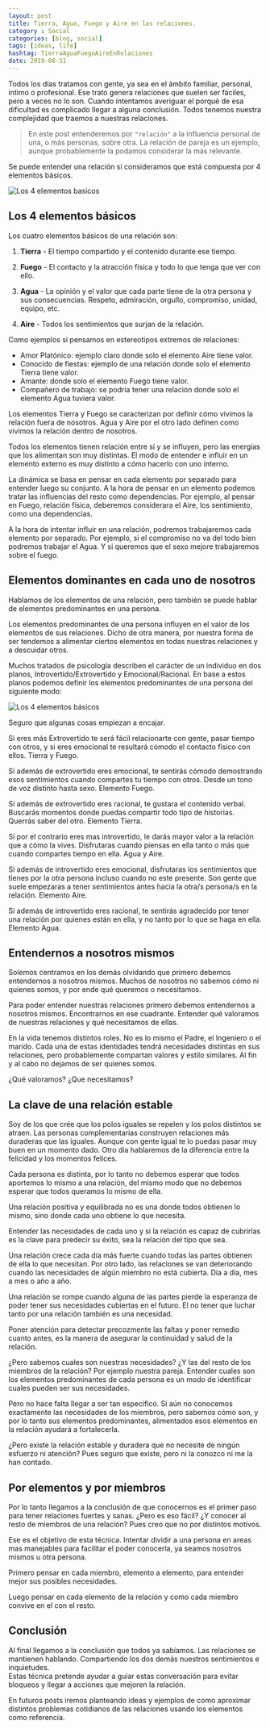 ```yaml
---
layout: post
title: Tierra, Agua, Fuego y Aire en las relaciones.
category : Social
categories: [blog, social]
tags: [ideas, life]
hashtag: TierraAguaFuegoAireEnRelaciones
date: 2019-08-31
---
```


Todos los días tratamos con gente, ya sea en el ámbito familiar, personal, intimo o profesional. Ese trato genera relaciones que suelen ser fáciles, pero a veces no lo son. Cuando intentamos averiguar el porqué de esa dificultad es complicado llegar a alguna conclusión. Todos tenemos nuestra complejidad que traemos a nuestras relaciones.  

> En este post entenderemos por `"relación"` a la influencia personal de una, o más personas, sobre otra. La relación de pareja es un ejemplo, aunque probablemente la podamos considerar la más relevante.

Se puede entender una relación si consideramos que está compuesta por 4 elementos básicos.

![Los 4 elementos basicos](/images/4elementos-1.png)

## Los 4 elementos básicos

Los cuatro elementos básicos de una relación son:

1. **Tierra** -
El tiempo compartido y el contenido durante ese tiempo.

1. **Fuego** -
El contacto y la atracción física y todo lo que tenga que ver con ello.

1. **Agua** -
La opinión y el valor que cada parte tiene de la otra persona y sus consecuencias. Respeto, admiración, orgullo, compromiso, unidad, equipo, etc.

1. **Aire** -
Todos los sentimientos que surjan de la relación.

Como ejemplos si pensamos en estereotipos extremos de relaciones:

* Amor Platónico: ejemplo claro donde solo el elemento Aire tiene valor.
* Conocido de fiestas: ejemplo de una relación donde solo el elemento Tierra tiene valor.
* Amante: donde solo el elemento Fuego tiene valor.
* Compañero de trabajo: se podría tener una relación donde solo el elemento Agua tuviera valor.

Los elementos Tierra y Fuego se caracterizan por definir cómo vivimos la relación fuera de nosotros. Agua y Aire por el otro lado definen como vivimos la relación dentro de nosotros.

Todos los elementos tienen relación entre sí y se influyen, pero las energías que los alimentan son muy distintas. El modo de entender e influir en un elemento externo es muy distinto a cómo hacerlo con uno interno.

La dinámica se basa en pensar en cada elemento por separado para entender luego su conjunto.
A la hora de pensar en un elemento podemos tratar las influencias del resto como dependencias. Por ejemplo, al pensar en Fuego, relación física, deberemos considerara el Aire, los sentimiento, como una dependencias.

A la hora de intentar influir en una relación, podremos trabajaremos cada elemento por separado. Por ejemplo, si el compromiso no va del todo bien podremos trabajar el Agua. Y si queremos que el sexo mejore trabajaremos sobre el fuego.

## Elementos dominantes en cada uno de nosotros

Hablamos de los elementos de una relación, pero también se puede hablar de elementos predominantes en una persona.

Los elementos predominantes de una persona influyen en el valor de los elementos de sus relaciones.
Dicho de otra manera, por nuestra forma de ser tendemos a alimentar ciertos elementos en todas nuestras relaciones y a descuidar otros.

Muchos tratados de psicología describen el carácter de un individuo en dos planos, Introvertido/Extrovertido y Emocional/Racional.
En base a estos planos podemos definir los elementos predominantes de una persona del siguiente modo:

![Los 4 elementos básicos](/images/4elementos-3.png)

Seguro que algunas cosas empiezan a encajar.

Si eres más Extrovertido te será fácil relacionarte con gente, pasar tiempo con otros, y si eres emocional te resultará cómodo el contacto físico con ellos. Tierra y Fuego.

Si además de extrovertido eres emocional, te sentirás cómodo demostrando esos sentimientos cuando compartes tu tiempo con otros. Desde un tono de voz distinto hasta sexo. Elemento Fuego.

Si además de extrovertido eres racional, te gustara el contenido verbal. Buscarás momentos donde puedas compartir todo tipo de historias. Querrás saber del otro. Elemento Tierra.

Si por el contrario eres mas introvertido, le darás mayor valor a la relación que a cómo la vives. Disfrutaras cuando piensas en ella tanto o más que cuando compartes tiempo en ella. Agua y Aire.

Si además de introvertido eres emocional, disfrutaras los sentimientos que tienes por la otra persona incluso cuando no este presente. Son gente que suele  empezaras a tener sentimientos antes hacia la otra/s persona/s en la relación. Elemento Aire.

Si además de introvertido eres racional, te sentirás agradecido por tener una relación por quienes están en ella, y no tanto por lo que se haga en ella. Elemento Agua.

## Entendernos a nosotros mismos

Solemos centramos en los demás olvidando que primero debemos entendernos a nosotros mismos. Muchos de nosotros no sabemos cómo ni quienes somos, y por ende qué queremos o necesitamos.

Para poder entender nuestras relaciones primero debemos entendernos a nosotros mismos. Encontrarnos en ese cuadrante. Entender qué valoramos de nuestras relaciones y qué necesitamos de ellas.

En la vida tenemos distintos roles. No es lo mismo el Padre, el Ingeniero o el marido. Cada una de estas identidades tendrá necesidades distintas en sus relaciones, pero probablemente compartan valores y estilo similares. Al fin y al cabo no dejamos de ser quienes somos.

¿Qué valoramos? ¿Que necesitamos?

## La clave de una relación estable

Soy de los que crée que los polos iguales se repelen y los polos distintos se atraen. Las personas complementarias construyen relaciones más duraderas que las iguales. Aunque con gente igual te lo puedas pasar muy buen en un momento dado. Otro dia hablaremos de la diferencia entre la felicidad y los momentos felices.

Cada persona es distinta, por lo tanto no debemos esperar que todos aportemos lo mismo a una relación, del mismo modo que no debemos esperar que todos queramos lo mismo de ella.

Una relación positiva y equilibrada no es una donde todos obtienen lo mismo, sino donde cada uno obtiene lo que necesita.

Entender las necesidades de cada uno y si la relación es capaz de cubrirlas es la clave para predecir su éxito, sea la relación del tipo que sea.

Una relación crece cada día más fuerte cuando todas las partes obtienen de ella lo que necesitan. Por otro lado, las relaciones se van deteriorando cuando las necesidades de algún miembro no está cubierta. Día a día, mes a mes o año a año.

Una relación se rompe cuando alguna de las partes pierde la esperanza de poder tener sus necesidades cubiertas en el futuro. El no tener que luchar tanto por una relación también es una necesidad.

Poner atención para detectar precozmente las faltas y poner remedio cuanto antes, es la manera de asegurar la continuidad y salud de la relación.

¿Pero sabemos cuales son nuestras necesidades? ¿Y las del resto de los miembros de la relación? Por ejemplo nuestra pareja.
Entender cuales son los elementos predominantes de cada persona es un modo de identificar cuales pueden ser sus necesidades.

Pero no hace falta llegar a ser tan especifico. Si aún no conocemos exactamente las necesidades de los miembros, pero sabemos cómo son, y por lo tanto sus elementos predominantes, alimentados esos elementos en la relación ayudará a fortalecerla.

¿Pero existe la relación estable y duradera que no necesite de ningún esfuerzo ni atención? Pues seguro que existe, pero ni la conozco ni me la han contado.

## Por elementos y por miembros

Por lo tanto llegamos a la conclusión de que conocernos es el primer paso para tener relaciones fuertes y sanas. ¿Pero es eso fácil? ¿Y conocer al resto de miembros de una relación? Pues creo que no por distintos motivos.

Ese es el objetivo de esta técnica. Intentar dividir a una persona en areas mas manejables para facilitar el poder conocerla, ya seamos nosotros mismos u otra persona.

Primero pensar en cada miembro, elemento a elemento, para entender mejor sus posibles necesidades.

Luego pensar en cada elemento de la relación y como cada miembro convive en el con el resto.

## Conclusión

Al final llegamos a la conclusión que todos ya sabíamos. Las relaciones se mantienen hablando. Compartiendo los dos demás nuestros sentimientos e inquietudes.  
Estas técnica pretende ayudar a guiar estas conversación para evitar bloqueos y llegar a acciones que mejoren la relación.

En futuros posts iremos planteando ideas y ejemplos de como aproximar distintos problemas cotidianos de las relaciones usando los elementos como referencia.
